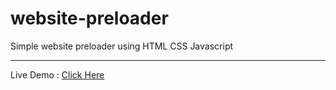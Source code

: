 # website-preloader
Simple website preloader using HTML CSS Javascript
<hr>
Live Demo : <a href="https://hemant-bhat.github.io/webpage-preloader/">Click Here</a>
